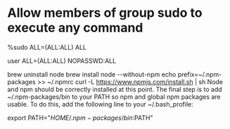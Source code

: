 
# Allow members of group sudo to execute any command
%sudo   ALL=(ALL:ALL) ALL
>>>
user   ALL=(ALL:ALL) NOPASSWD:ALL








brew uninstall node
brew install node --without-npm
echo prefix=~/.npm-packages >> ~/.npmrc
curl -L https://www.npmjs.com/install.sh | sh
Node and npm should be correctly installed at this point. The final step is to add ~/.npm-packages/bin to your PATH so npm and global npm packages are usable. To do this, add the following line to your ~/.bash_profile:

export PATH="$HOME/.npm-packages/bin:$PATH"
